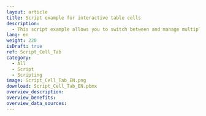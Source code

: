 ```yaml
---
layout: article
title: Script example for interactive table cells
description: 
  - This script example allows you to switch between and manage multiple screens by clicking an interactive table cell.
lang: en
weight: 220
isDraft: true
ref: Script_Cell_Tab
category:
  - All
  - Script
  - Scripting
image: Script_Cell_Tab_EN.png
download: Script_Cell_Tab_EN.pbmx
overview_description:
overview_benefits:
overview_data_sources:
---
```

